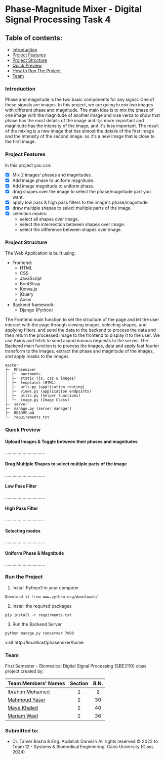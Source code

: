 # Phase-Magnitude Mixer - Digital Signal Processing Task 4

## Table of contents:
- [Introduction](#introduction)
- [Project Features](#project-features)
- [Project Structure](#project-structure)
- [Quick Preview](#quick-preview)
- [How to Run The Project](#run-the-project)
- [Team]()


### Introduction
Phase and magnitude is the two basic components for any signal. One of these signals are images. In this project,
we are going to mix two images with different phase and magnitude. The main idea is to mix the phase of one image with
the magnitude of another image and vise versa to show that phase has the most details of the image and it;s more important
and magnitude has the intensity of the image, and it's less important. 
The result of the mixing is a new image that has almost the details of the first image and the intensity of the second image.
so it's a new image that is close to the first image.

### Project Features
In this project you can:
- [x] Mix 2 images' phases and magnitudes.
- [x] Add image phase to uniform magnitude.
- [x] Add image magnitude to uniform phase.
- [x] drag shapes over the image to select the phase/magnitude part you want.
- [x] apply low pass & high pass filters to the image's phase/magnitude.
- [x] draw multiple shapes to select multiple parts of the image.
- [x] selection modes:
  - select all shapes over image.
  - select the intersection between shapes over image.
  - select the difference between shapes over image.


### Project Structure
The Web Application is built using:
- Frontend:
  - HTML
  - CSS
  - JavaScript
  - BootStrap
  - Konva.js
  - jQuery
  - Axios
- Backend framework:
  - Django (Python)

The Frontend main function to set the structure of the page and let the user interact with the page through
viewing images, selecting shapes, and applying filters. and send the data to the backend to process the data and then
return the processed image to the frontend to display it to the user. We use Axios and fetch to send asynchronous requests
to the server. The Backend main function is to process the images, data and apply fast fourier transform to the images,
extract the phase and magnitude of the images, and apply masks to the images.

```
master
├─  Phasemixer
│  ├─  nootbooks 
│  ├─  static (js, css & images)
│  ├─  templates (HTML)
│  ├─  urls.py (application routing)
│  ├─  views.py (application endpoints)
│  ├─  utils.py (helper functions)
│  └─  image.py (Image Class)
├─  server
├─  manage.py (server manager)
├─  README.md
└─  requirements.txt
```

### Quick Preview

#### Upload Images & Toggle between their phases and magnitudes
................................
#### Drag Multiple Shapes to select multiple parts of the image
................................
#### Low Pass Filter
................................
#### High Pass Filter
 ................................
#### Selecting modes
................................
#### Uniform Phase & Magnitude
................................

### Run the Project 
1. Install Python3 in your computer
``` 
Download it from www.python.org/downloads/
```
2. Install the required packages
```
pip install -r requirments.txt
```
3. Run the Backend Server
```shell
python manage.py runserver 7000
```
visit http://localhost/phasemixer/home

### Team

First Semester - Biomedical Digital Signal Processing (SBE3110) class project created by:

| Team Members' Names                                  | Section | B.N. |
|------------------------------------------------------|:-------:|:----:|
| [Ibrahim Mohamed](https://github.com/1brahimmohamed) |    1    |  2   |
| [Mahmoud Yaser](https://github.com/mahmoud1yaser)    |    2    |  30  |
| [Maye Khaled](https://github.com/mayekhaled0)        |    2    |  40  |
| [Mariam Wael](https://github.com/MariamWaell)        |    2    |  36  |

### Submitted to:
- Dr. Tamer Basha & Eng. Abdallah Darwish
All rights reserved © 2022 to Team 12 - Systems & Biomedical Engineering, Cairo University (Class 2024)